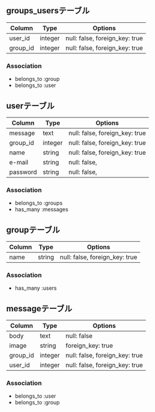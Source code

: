 ## groups_usersテーブル

|Column|Type|Options|
|------|----|-------|
|user_id|integer|null: false, foreign_key: true|
|group_id|integer|null: false, foreign_key: true|

### Association
- belongs_to :group
- belongs_to :user

## userテーブル

|Column|Type|Options|
|------|----|-------|
|message|text|null: false, foreign_key: true|
|group_id|integer|null: false, foreign_key: true|
|name|string|null: false, foreign_key: true|
|e-mail|string|null: false,|
|password|string|null: false,|

### Association
- belongs_to :groups
- has_many :messages


## groupテーブル
|Column|Type|Options|
|------|----|-------|
|name|string|null: false, foreign_key: true|
### Association
- has_many :users

## messageテーブル
|Column|Type|Options|
|------|----|-------|
|body|text|null: false|
|image|string|foreign_key: true|
|group_id|integer|null: false, foreign_key: true|
|user_id|integer|null: false, foreign_key: true|
### Association
- belongs_to :user
- belongs_to :group


